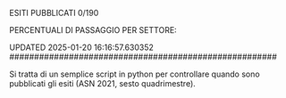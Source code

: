 ESITI PUBBLICATI 0/190 

PERCENTUALI DI PASSAGGIO PER SETTORE:

UPDATED 2025-01-20 16:16:57.630352
###################################################### 

Si tratta di un semplice script in python per controllare quando sono pubblicati gli esiti (ASN 2021, sesto quadrimestre).


